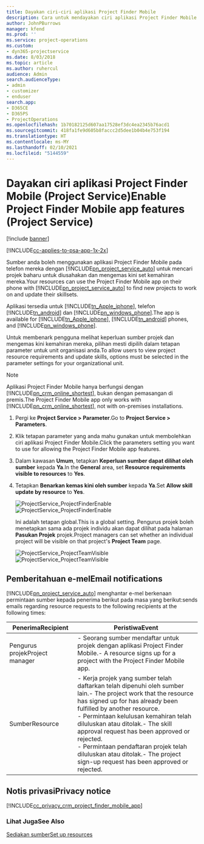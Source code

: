 ```yaml
---
title: Dayakan ciri-ciri aplikasi Project Finder Mobile
description: Cara untuk mendayakan ciri aplikasi Project Finder Mobile untuk Project Service
author: JohnPBurrows
manager: kfend
ms.prod: ''
ms.service: project-operations
ms.custom:
- dyn365-projectservice
ms.date: 8/03/2018
ms.topic: article
ms.author: ruhercul
audience: Admin
search.audienceType:
- admin
- customizer
- enduser
search.app:
- D365CE
- D365PS
- ProjectOperations
ms.openlocfilehash: 1b70182125d607aa17528ef3dc4ea2345b76acd1
ms.sourcegitcommit: 418fa1fe9d605b8faccc2d5dee1b04b4e753f194
ms.translationtype: HT
ms.contentlocale: ms-MY
ms.lasthandoff: 02/10/2021
ms.locfileid: "5144559"
---
```

# <a name="enable-project-finder-mobile-app-features-project-service"></a><span data-ttu-id="14097-103">Dayakan ciri aplikasi Project Finder Mobile (Project Service)</span><span class="sxs-lookup"><span data-stu-id="14097-103">Enable Project Finder Mobile app features (Project Service)</span></span>

[!include [banner](../includes/psa-now-project-operations.md)]

[!INCLUDE[cc-applies-to-psa-app-1x-2x](../includes/cc-applies-to-psa-app-1x-2x.md)]

<span data-ttu-id="14097-104">Sumber anda boleh menggunakan aplikasi Project Finder Mobile pada telefon mereka dengan [!INCLUDE[pn_project_service_auto](../includes/pn-project-service-auto.md)] untuk mencari projek baharu untuk diusahakan dan mengemas kini set kemahiran mereka.</span><span class="sxs-lookup"><span data-stu-id="14097-104">Your resources can use the Project Finder Mobile app on their phone with [!INCLUDE[pn_project_service_auto](../includes/pn-project-service-auto.md)] to find new projects to work on and update their skillsets.</span></span>  
  
 <span data-ttu-id="14097-105">Aplikasi tersedia untuk [!INCLUDE[tn_Apple_iphone](../includes/tn-apple-iphone.md)], telefon [!INCLUDE[tn_android](../includes/tn-android.md)] dan [!INCLUDE[pn_windows_phone](../includes/pn-windows-phone.md)].</span><span class="sxs-lookup"><span data-stu-id="14097-105">The app is available for [!INCLUDE[tn_Apple_iphone](../includes/tn-apple-iphone.md)], [!INCLUDE[tn_android](../includes/tn-android.md)] phones, and [!INCLUDE[pn_windows_phone](../includes/pn-windows-phone.md)].</span></span>  
    
 <span data-ttu-id="14097-106">Untuk membenark pengguna melihat keperluan sumber projek dan mengemas kini kemahiran mereka, pilihan mesti dipilih dalam tetapan parameter untuk unit organisasi anda.</span><span class="sxs-lookup"><span data-stu-id="14097-106">To allow users to view project resource requirements and update skills, options must be selected in the parameter settings for your organizational unit.</span></span>
  
> [!NOTE]
>  <span data-ttu-id="14097-107">Aplikasi Project Finder Mobile hanya berfungsi dengan [!INCLUDE[pn_crm_online_shortest](../includes/pn-crm-online-shortest.md)], bukan dengan pemasangan di premis.</span><span class="sxs-lookup"><span data-stu-id="14097-107">The Project Finder Mobile app only works with [!INCLUDE[pn_crm_online_shortest](../includes/pn-crm-online-shortest.md)], not with on-premises installations.</span></span>  
  
1. <span data-ttu-id="14097-108">Pergi ke **Project Service > Parameter**.</span><span class="sxs-lookup"><span data-stu-id="14097-108">Go to **Project Service > Parameters**.</span></span>  
  
2. <span data-ttu-id="14097-109">Klik tetapan parameter yang anda mahu gunakan untuk membolehkan ciri aplikasi Project Finder Mobile.</span><span class="sxs-lookup"><span data-stu-id="14097-109">Click the parameters setting you want to use for allowing the Project Finder Mobile app features.</span></span>  
  
3. <span data-ttu-id="14097-110">Dalam kawasan **Umum**, tetapkan **Keperluan sumber dapat dilihat oleh sumber** kepada **Ya**.</span><span class="sxs-lookup"><span data-stu-id="14097-110">In the **General** area, set **Resource requirements visible to resources** to **Yes**.</span></span>  
  
4. <span data-ttu-id="14097-111">Tetapkan **Benarkan kemas kini oleh sumber** kepada **Ya**.</span><span class="sxs-lookup"><span data-stu-id="14097-111">Set **Allow skill update by resource** to **Yes**.</span></span>  
  
   <span data-ttu-id="14097-112">![ProjectService_ProjectFinderEnable](../psa/media/project-service-project-finder-enable.png "ProjectService_ProjectFinderEnable")</span><span class="sxs-lookup"><span data-stu-id="14097-112">![ProjectService_ProjectFinderEnable](../psa/media/project-service-project-finder-enable.png "ProjectService_ProjectFinderEnable")</span></span>  
  
   <span data-ttu-id="14097-113">Ini adalah tetapan global.</span><span class="sxs-lookup"><span data-stu-id="14097-113">This is a global setting.</span></span> <span data-ttu-id="14097-114">Pengurus projek boleh menetapkan sama ada projek individu akan dapat dilihat pada halaman **Pasukan Projek** projek.</span><span class="sxs-lookup"><span data-stu-id="14097-114">Project managers can set whether an individual project will be visible on that project's **Project Team** page.</span></span>  
  
   <span data-ttu-id="14097-115">![ProjectService_ProjectTeamVisible](../psa/media/project-service-project-team-visible.png "ProjectService_ProjectTeamVisible")</span><span class="sxs-lookup"><span data-stu-id="14097-115">![ProjectService_ProjectTeamVisible](../psa/media/project-service-project-team-visible.png "ProjectService_ProjectTeamVisible")</span></span>  
  
## <a name="email-notifications"></a><span data-ttu-id="14097-116">Pemberitahuan e-mel</span><span class="sxs-lookup"><span data-stu-id="14097-116">Email notifications</span></span>  
 [!INCLUDE[pn_project_service_auto](../includes/pn-project-service-auto.md)] <span data-ttu-id="14097-117">menghantar e-mel berkenaan permintaan sumber kepada penerima berikut pada masa yang berikut:</span><span class="sxs-lookup"><span data-stu-id="14097-117">sends emails regarding resource requests to the following recipients at the following times:</span></span>  
  
|<span data-ttu-id="14097-118">Penerima</span><span class="sxs-lookup"><span data-stu-id="14097-118">Recipient</span></span>|<span data-ttu-id="14097-119">Peristiwa</span><span class="sxs-lookup"><span data-stu-id="14097-119">Event</span></span>|  
|---------------|-----------|  
|<span data-ttu-id="14097-120">Pengurus projek</span><span class="sxs-lookup"><span data-stu-id="14097-120">Project manager</span></span>|<span data-ttu-id="14097-121">- Seorang sumber mendaftar untuk projek dengan aplikasi Project Finder Mobile.</span><span class="sxs-lookup"><span data-stu-id="14097-121">- A resource signs up for a project with the Project Finder Mobile app.</span></span>|  
|<span data-ttu-id="14097-122">Sumber</span><span class="sxs-lookup"><span data-stu-id="14097-122">Resource</span></span>|<span data-ttu-id="14097-123">- Kerja projek yang sumber telah daftarkan telah dipenuhi oleh sumber lain.</span><span class="sxs-lookup"><span data-stu-id="14097-123">- The project work that the resource has signed up for has already been fulfilled by another resource.</span></span><br /><span data-ttu-id="14097-124">- Permintaan kelulusan kemahiran telah diluluskan atau ditolak.</span><span class="sxs-lookup"><span data-stu-id="14097-124">- The skill approval request has been approved or rejected.</span></span><br /><span data-ttu-id="14097-125">- Permintaan pendaftaran projek telah diluluskan atau ditolak.</span><span class="sxs-lookup"><span data-stu-id="14097-125">- The project sign-up request has been approved or rejected.</span></span>|  
  
## <a name="privacy-notice"></a><span data-ttu-id="14097-126">Notis privasi</span><span class="sxs-lookup"><span data-stu-id="14097-126">Privacy notice</span></span>  
 [!INCLUDE[cc_privacy_crm_project_finder_mobile_app](../includes/cc-privacy-crm-project-finder-mobile-app.md)]  
  
### <a name="see-also"></a><span data-ttu-id="14097-127">Lihat Juga</span><span class="sxs-lookup"><span data-stu-id="14097-127">See Also</span></span>  
 [<span data-ttu-id="14097-128">Sediakan sumber</span><span class="sxs-lookup"><span data-stu-id="14097-128">Set up resources</span></span>](../psa/set-up-resources.md)
